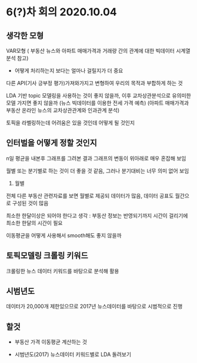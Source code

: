 # 6(?)차 회의 2020.10.04

## 생각한 모형

VAR모형 ( 부동산 뉴스와 아파트 매매가격과 거래량 간의 관계에 대한 빅데이터 시계열 분석 참고)

- 어떻게 처리하는지 보다는 얼마나 걸릴지가 더 중요


 다른 API(기사 긍부정 평가)가져와가지고 변형하여 우리의 목적과 부합하게 하는 것


LDA 기반 topic 모델링을 사용하는 것이 좋지 않을까, 이후 교차상관분석으로 유의미한 모델 가지면 좋지 않을까 (뉴스 빅데이터를 이용한 전세 가격 예측)  (아파트 매매가격과 부동산 온라인 뉴스의 교차상관관계와 인과관계 분석)

토픽을 라벨링하는데 어려움은 있을 것인데 어떻게 될 것인지



## 인터벌을 어떻게 정할 것인지

n일 평균을 내본후 그래프를 그려본 결과 그래프의 변동이 위아래로 매우 혼잡해 보임

월별 또는 분기별로 하는 것이 더 좋을 것 같음, 그러나 분기대비는 너무 의미 없어 보임

1. 월별

전체 다른 부동산 관련자료를 보면 월별로 제공되 데이터가 많음, 데이터 공표도 월간으로 구성된 것이 많음

최소한 한달이상은 되어야 한다고 생각 : 부동산 정보는 반영되기까지 시간이 걸리기에 최소한 한달의 시간이 필요

이동평균을 어떻게 사용해서 smooth해도 좋지 않을까




## 토픽모델링 크롤링 키워드


크롤링한 뉴스 데이터 키워드를 바탕으로 분석해 활용



## 시범년도

데이터가 20,000개 제한있으므로 2017년 뉴스데이터를 바탕으로 시범적으로 진행


## 할것

- 부동산 가격 이동평균 계산하는 것

- 시범년도(2017) 뉴스데이터 키워드별로 LDA 돌려보기



